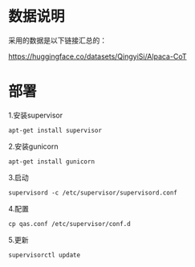 # 数据说明

采用的数据是以下链接汇总的：

https://huggingface.co/datasets/QingyiSi/Alpaca-CoT

# 部署

1.安装supervisor

    apt-get install supervisor

2.安装gunicorn

    apt-get install gunicorn

3.启动

    supervisord -c /etc/supervisor/supervisord.conf

4.配置

    cp qas.conf /etc/supervisor/conf.d

5.更新

    supervisorctl update